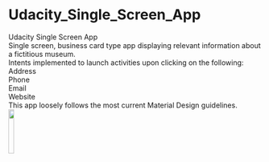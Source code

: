 # Udacity_Single_Screen_App
Udacity Single Screen App
<br>
Single screen, business card type app displaying relevant information about a fictitious museum.
<br>
Intents implemented to launch activities upon clicking on the following:
<br>
Address
<br>
Phone
<br>
Email
<br>
Website
<br>
This app loosely follows the most current Material Design guidelines.
<br>
<img src="https://user-images.githubusercontent.com/38291329/61486597-ad3a3500-a958-11e9-9b28-0051b3bb35fd.png" width="15%"></img> 
